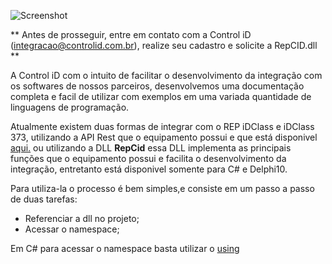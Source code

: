 ![Screenshot](https://www.controlid.com.br/assets/images/content/products/relogio-de-ponto/repidclass_f.jpg)

** Antes de prosseguir, entre em contato com a Control iD (integracao@controlid.com.br), realize seu cadastro e solicite a RepCID.dll **

A Control iD com o intuito de facilitar o desenvolvimento da integração com os softwares de nossos parceiros, desenvolvemos uma documentação completa e facil de utilizar com exemplos em uma variada quantidade de linguagens de programação. 

Atualmente existem duas formas de integrar com o REP iDClass e iDClass 373, utilizando a API Rest que o equipamento possui e que está disponivel [aqui.]( https://www.controlid.com.br/suporte/api_idclass_latest.html#50_introduction)
ou utilizando a DLL **RepCid** essa DLL implementa as principais funções que o equipamento possui e facilita o desenvolvimento da integração, entretanto está disponivel somente para C# e Delphi10.

Para utiliza-la o processo é bem simples,e consiste em um passo a passo de duas tarefas: 

 * Referenciar a dll no projeto;
 * Acessar o namespace;
 
Em C# para acessar o namespace basta utilizar o [using](https://docs.microsoft.com/pt-br/dotnet/csharp/programming-guide/namespaces/using-namespaces)

